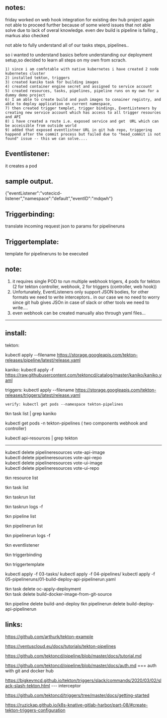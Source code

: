 
notes:
------
friday worked on web hook integration  for existing dev hub project again not able to proceed further because of some wierd issues that not able solve due to lack of overal knowledge. even dev build is pipeline is failing , markus also checked

not able to fully understand all of our tasks steps, pipelines.. 

so i wanted to understand basics before understanding our deployment setup,so decided to learn all steps on my own from scrach. 

	1) since i am comfotable with native kubernetes i have created 2 node kubernetes cluster
	2) installed tekton, triggers
	3) created kaniko task for building images
	4) created container engine secret and assigned to service account
	5) created resources, tasks, pipelines, pipeline runs on my own for a dummy demo project
	6) I am able to create build and push images to conainer registry, and able to deploy application on current namespace,
	7) then created trigger templet, trigger bindings, EventListeners by creating new service account which has access to all trigger resources and API
	8) i have created a route i.e. exposed service and get  URL which can be acceisible from outside world
	9) added that exposed eventlistner URL in git hub repo, triggering happend after the commit process but failed due to "head_commit is not found" issue -- this we can solve.... 

Eventlistener:
-----------------
it creates a pod

sample output.
--------------
{"eventListener":"votecicd-listener","namespace":"default","eventID":"mdqwh"}

Triggerbinding:
---------------
translate incoming request json to params for pipelineruns

Triggertemplate:
------------------
template for pipelineruns to be executed

note:
------
1) it requires single POD to run multiple webhook trigers, 4 pods for tekton (2 for tekton controller, webhook, 2 for triggers (controller, web hook))
2) Unfortunately, EventListeners only support JSON bodies, for other formats we need to write interceptors.. in our case we no need to worry since git hub gives JSOn in case of slack or other tools we need to write.... 
3) even webhook can be created manually also through yaml files...

-----------------------------------------------




install:
--------------------------------------------------------------------------------------------------------------------------------
tekton:

kubectl apply --filename https://storage.googleapis.com/tekton-releases/pipeline/latest/release.yaml

kaniko:
kubectl apply -f https://raw.githubusercontent.com/tektoncd/catalog/master/kaniko/kaniko.yaml

triggers:
kubectl apply --filename https://storage.googleapis.com/tekton-releases/triggers/latest/release.yaml

	verify: kubectl get pods --namespace tekton-pipelines

tkn task list | grep kaniko

kubectl get pods -n tekton-pipelines      ( two components webhook and controller)


kubectl api-resources | grep tekton

--------------------------------------------------------------------------------------------------------------------------------


kubectl delete pipelineresources vote-api-image   
kubectl delete pipelineresources vote-api-repo    
kubectl delete pipelineresources vote-ui-image    
kubectl delete pipelineresources vote-ui-repo     



tkn resource list

tkn task list

tkn taskrun list

tkn taskrun logs -f <name>

tkn pipeline list


tkn pipelinerun list


tkn pipelinerun logs -f <name>

tkn eventlistener

tkn triggerbinding

tkn triggertemplate


kubectl apply -f 03-tasks/
kubectl apply -f 04-pipelines/
kubectl apply -f 05-pipelineruns/01-build-deploy-api-pipelinerun.yaml 


tkn task delete oc-apply-deployment  
tkn task delete build-docker-image-from-git-source

tkn pipeline delete build-and-deploy
tkn pipelinerun delete build-deploy-api-pipelinerun




links:
--------------------------------------------------------------------------------------------------------------------------------
https://github.com/arthurk/tekton-example

https://ventuscloud.eu/docs/tutorials/tekton-pipelines

https://github.com/tektoncd/pipeline/blob/master/docs/tutorial.md


https://github.com/tektoncd/pipeline/blob/master/docs/auth.md       === auth with git and docker hub


https://bigkevmcd.github.io/tekton/triggers/slack/commands/2020/03/02/slack-slash-tekton.html --- interceptor


https://github.com/tektoncd/triggers/tree/master/docs/getting-started


https://ruzickap.github.io/k8s-knative-gitlab-harbor/part-08/#create-tekton-triggers-configuration





